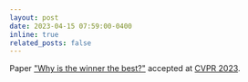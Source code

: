 ```yaml
---
layout: post
date: 2023-04-15 07:59:00-0400
inline: true
related_posts: false
---
```


Paper ["Why is the winner the best?"](https://doi.org/10.48550/arXiv.2303.17719) accepted at [CVPR 2023](https://cvpr.thecvf.com/Conferences/2023).